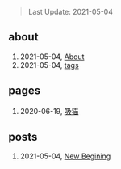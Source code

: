 > Last Update: 2021-05-04

## about
1. 2021-05-04, [About](about/me.md)
1. 2021-05-04, [tags](about/tags.md)
## pages
1. 2020-06-19, [吸猫](pages/吸猫.md)
## posts
1. 2021-05-04, [New Begining](posts/bookmarks.md)